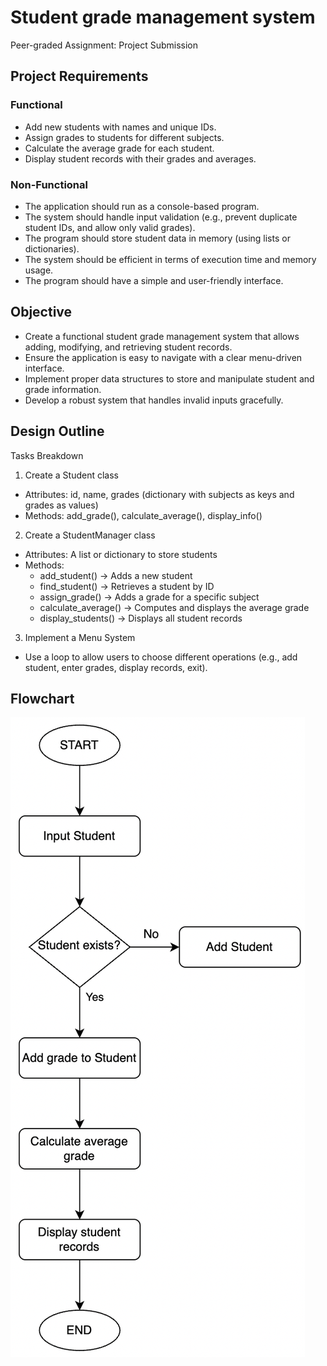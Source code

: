 # Student grade management system

Peer-graded Assignment: Project Submission

## Project Requirements

### Functional

- Add new students with names and unique IDs.
- Assign grades to students for different subjects.
- Calculate the average grade for each student.
- Display student records with their grades and averages.

### Non-Functional

- The application should run as a console-based program.
- The system should handle input validation (e.g., prevent duplicate student IDs, and allow only valid grades).
- The program should store student data in memory (using lists or dictionaries).
- The system should be efficient in terms of execution time and memory usage.
- The program should have a simple and user-friendly interface.

## Objective

- Create a functional student grade management system that allows adding, modifying, and retrieving student records.
- Ensure the application is easy to navigate with a clear menu-driven interface.
- Implement proper data structures to store and manipulate student and grade information.
- Develop a robust system that handles invalid inputs gracefully.

## Design Outline

Tasks Breakdown

1. Create a Student class

- Attributes: id, name, grades (dictionary with subjects as keys and grades as values)
- Methods: add_grade(), calculate_average(), display_info()

2. Create a StudentManager class

- Attributes: A list or dictionary to store students
- Methods:
  - add_student() → Adds a new student
  - find_student() → Retrieves a student by ID
  - assign_grade() → Adds a grade for a specific subject
  - calculate_average() → Computes and displays the average grade
  - display_students() → Displays all student records

3. Implement a Menu System

- Use a loop to allow users to choose different operations (e.g., add student, enter grades, display records, exit).

## Flowchart

![Student-Management-Flowchart](image-1.png)
